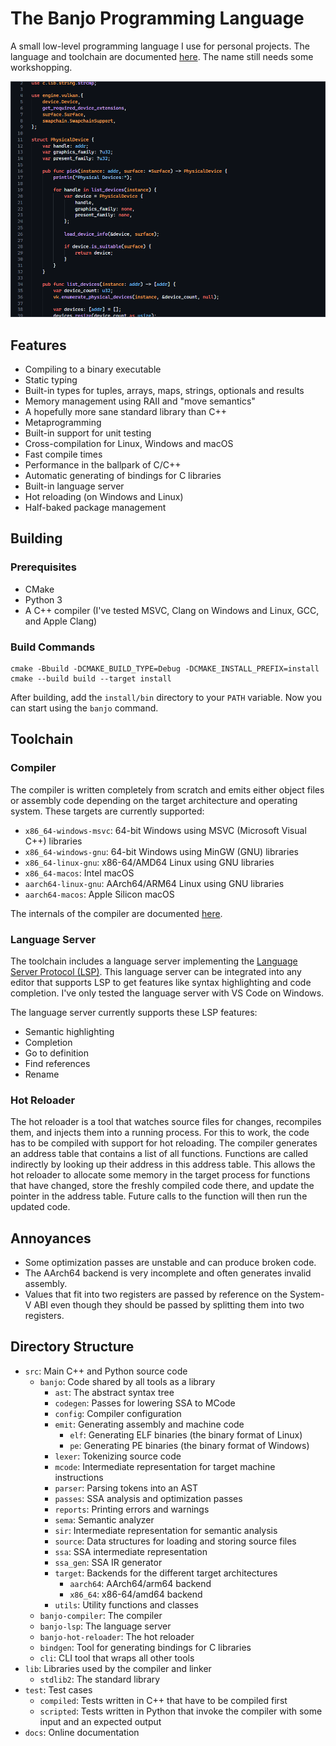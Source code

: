 # The Banjo Programming Language

A small low-level programming language I use for personal projects. The language and toolchain are documented [here](https://chnoblouch.github.io/banjo-lang/). The name still needs some workshopping.

![Some Banjo source code in VSCode](docs/example.png?)

## Features

- Compiling to a binary executable
- Static typing
- Built-in types for tuples, arrays, maps, strings, optionals and results
- Memory management using RAII and "move semantics"
- A hopefully more sane standard library than C++
- Metaprogramming
- Built-in support for unit testing
- Cross-compilation for Linux, Windows and macOS
- Fast compile times
- Performance in the ballpark of C/C++
- Automatic generating of bindings for C libraries
- Built-in language server
- Hot reloading (on Windows and Linux)
- Half-baked package management

## Building

### Prerequisites

- CMake
- Python 3
- A C++ compiler (I've tested MSVC, Clang on Windows and Linux, GCC, and Apple Clang)

### Build Commands

```
cmake -Bbuild -DCMAKE_BUILD_TYPE=Debug -DCMAKE_INSTALL_PREFIX=install
cmake --build build --target install
```

After building, add the `install/bin` directory to your `PATH` variable. Now you can start using the `banjo` command.

## Toolchain

### Compiler

The compiler is written completely from scratch and emits either object files or assembly code depending on the target architecture and operating system. These targets are currently supported:

- `x86_64-windows-msvc`: 64-bit Windows using MSVC (Microsoft Visual C++) libraries
- `x86_64-windows-gnu`: 64-bit Windows using MinGW (GNU) libraries
- `x86_64-linux-gnu`: x86-64/AMD64 Linux using GNU libraries 
- `x86_64-macos`: Intel macOS
- `aarch64-linux-gnu`: AArch64/ARM64 Linux using GNU libraries
- `aarch64-macos`: Apple Silicon macOS

The internals of the compiler are documented [here](docs/compiler.md).

### Language Server

The toolchain includes a language server implementing the [Language Server Protocol (LSP)](https://microsoft.github.io/language-server-protocol/). This language server can be integrated into any editor that supports LSP to get features like syntax highlighting and code completion. I've only tested the language server with VS Code on Windows.

The language server currently supports these LSP features:
- Semantic highlighting
- Completion
- Go to definition
- Find references
- Rename

### Hot Reloader

The hot reloader is a tool that watches source files for changes, recompiles them, and injects them into a running process. For this to work, the code has to be compiled with support for hot reloading. The compiler generates an address table that contains a list of all functions. Functions are called indirectly by looking up their address in this address table. This allows the hot reloader to allocate some memory in the target process for functions that have changed, store the freshly compiled code there, and update the pointer in the address table. Future calls to the function will then run the updated code.

## Annoyances

- Some optimization passes are unstable and can produce broken code.
- The AArch64 backend is very incomplete and often generates invalid assembly.
- Values that fit into two registers are passed by reference on the System-V ABI even though they should be passed by splitting them into two registers.

## Directory Structure

- `src`: Main C++ and Python source code
    - `banjo`: Code shared by all tools as a library
        - `ast`: The abstract syntax tree
        - `codegen`: Passes for lowering SSA to MCode
        - `config`: Compiler configuration
        - `emit`: Generating assembly and machine code
            - `elf`: Generating ELF binaries (the binary format of Linux)
            - `pe`: Generating PE binaries (the binary format of Windows)
        - `lexer`: Tokenizing source code
        - `mcode`: Intermediate representation for target machine instructions
        - `parser`: Parsing tokens into an AST
        - `passes`: SSA analysis and optimization passes
        - `reports`: Printing errors and warnings
        - `sema`: Semantic analyzer
        - `sir`: Intermediate representation for semantic analysis
        - `source`: Data structures for loading and storing source files
        - `ssa`: SSA intermediate representation
        - `ssa_gen`: SSA IR generator
        - `target`: Backends for the different target architectures
            - `aarch64`: AArch64/arm64 backend
            - `x86_64`: x86-64/amd64 backend
        - `utils`: Utility functions and classes
    - `banjo-compiler`: The compiler
    - `banjo-lsp`: The language server
    - `banjo-hot-reloader`: The hot reloader
    - `bindgen`: Tool for generating bindings for C libraries
    - `cli`: CLI tool that wraps all other tools
- `lib`: Libraries used by the compiler and linker
    - `stdlib2`: The standard library
- `test`: Test cases
    - `compiled`: Tests written in C++ that have to be compiled first
    - `scripted`: Tests written in Python that invoke the compiler with some input and an expected output 
- `docs`: Online documentation

